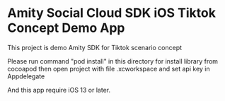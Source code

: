# Amity Social Cloud SDK iOS Tiktok Concept Demo App
This project is demo Amity SDK for Tiktok scenario concept

Please run command "pod install" in this directory for install library from cocoapod then open project with file .xcworkspace and set api key in Appdelegate

And this app require iOS 13 or later.
